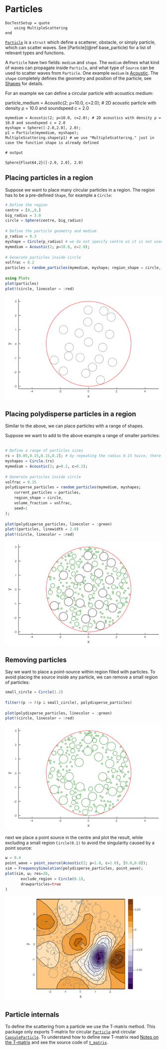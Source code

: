 # Particles

```@meta
DocTestSetup = quote
    using MultipleScattering
end
```
[`Particle`](@ref) is a `struct` which define a scatterer, obstacle, or simply particle, which can scatter waves. See [Particle](@ref base_particle) for a list of relevant types and functions.

A `Particle` have two fields: `medium` and `shape`. The `medium` defines what kind of waves can propagate inside `Particle`, and what type of `Source` can be used to scatter waves from `Particle`. One example `medium` is [Acoustic](@ref). The `shape` completely defines the geometry and position of the particle, see [Shapes](@ref) for details.

For an example we can define a circular particle with acoustics medium:

particle_medium =  Acoustic(2; ρ=10.0, c=2.0); # 2D acoustic particle with density ρ = 10.0 and soundspeed c = 2.0

```jldoctest intro; output = false
mymedium = Acoustic(2; ρ=10.0, c=2.0); # 2D acoustics with density ρ = 10.0 and soundspeed c = 2.0
myshape = Sphere([-2.0,2.0], 2.0);
p1 = Particle(mymedium, myshape);
MultipleScattering.shape(p1) # we use "MultipleScattering." just in case the function shape is already defined

# output

Sphere{Float64,2}([-2.0, 2.0], 2.0)
```

## Placing particles in a region

Suppose we want to place many circular particles in a region. The region has to be a pre-defined `Shape`, for example a `Circle`:
```julia
# Define the region
centre = [0.,0.]
big_radius = 3.0
circle = Sphere(centre, big_radius)

# Define the particle geometry and medium
p_radius = 0.3
myshape = Circle(p_radius) # we do not specify centre as it is not used by random_particles
mymedium = Acoustic(2; ρ=10.0, c=2.0);

# Generate particles inside circle
volfrac = 0.2
particles = random_particles(mymedium, myshape; region_shape = circle, volume_fraction = volfrac, seed=1);

using Plots
plot(particles)
plot!(circle, linecolor = :red)
```
![Particles in circle](../assets/particles-in-circle.png)

## Placing polydisperse particles in a region

Similar to the above, we can place particles with a range of shapes.

Suppose we want to add to the above example a range of smaller particles:
```julia

# Define a range of particles sizes
rs = [0.05,0.15,0.15,0.2]; # by repeating the radius 0.15 twice, there will be twice as many particles with this radius.
myshapes = Circle.(rs)
mymedium = Acoustic(2; ρ=0.2, c=0.2);

# Generate particles inside circle
volfrac = 0.15
polydisperse_particles = random_particles(mymedium, myshapes;
    current_particles = particles,
    region_shape = circle,
    volume_fraction = volfrac,
    seed=1
);

plot(polydisperse_particles, linecolor = :green)
plot!(particles, linewidth = 2.0)
plot!(circle, linecolor = :red)
```
![Particles in circle](../assets/poly-particles-in-circle.png)

## Removing particles

Say we want to place a point-source within region filled with particles. To avoid placing the source inside any particle, we can remove a small region of particles:
```julia
small_circle = Circle(1.2)

filter!(p -> !(p ⊆ small_circle), polydisperse_particles)

plot(polydisperse_particles, linecolor = :green)
plot!(circle, linecolor = :red)
```
![Particles in circle](../assets/poly-particles-in-circle2.png)

next we place a point source in the centre and plot the result, while excluding a small region `Circle(0.1)` to avoid the singularity caused by a point source:
```julia
ω = 0.4
point_wave = point_source(Acoustic(2; ρ=1.0, c=1.0), [0.0,0.0]);
sim = FrequencySimulation(polydisperse_particles, point_wave);
plot(sim, ω; res=20,
       exclude_region = Circle(0.1),
       drawparticles=true
)
```
![Particles in circle](../assets/poly-particles-sim.png)

## Particle internals

To define the scattering from a particle we use the T-matrix method. This package only exports T-matrix for circular [`Particle`](@ref)  and circular [`CapsuleParticle`](@ref). To understand how to define new T-matrix read [Notes on the T-matrix](../maths/multiplescattering.pdf) and see the source code of [`t_matrix`](@ref).

